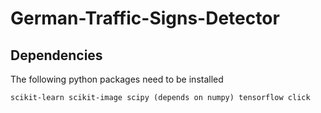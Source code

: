 # German-Traffic-Signs-Detector

## Dependencies 


The following python packages need to be installed

`
scikit-learn
scikit-image
scipy (depends on numpy)
tensorflow
click
`


	
	
